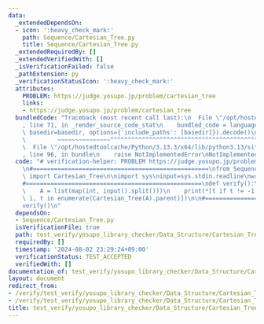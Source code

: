 ```yaml
---
data:
  _extendedDependsOn:
  - icon: ':heavy_check_mark:'
    path: Sequence/Cartesian_Tree.py
    title: Sequence/Cartesian_Tree.py
  _extendedRequiredBy: []
  _extendedVerifiedWith: []
  _isVerificationFailed: false
  _pathExtension: py
  _verificationStatusIcon: ':heavy_check_mark:'
  attributes:
    PROBLEM: https://judge.yosupo.jp/problem/cartesian_tree
    links:
    - https://judge.yosupo.jp/problem/cartesian_tree
  bundledCode: "Traceback (most recent call last):\n  File \"/opt/hostedtoolcache/Python/3.13.3/x64/lib/python3.13/site-packages/onlinejudge_verify/documentation/build.py\"\
    , line 71, in _render_source_code_stat\n    bundled_code = language.bundle(stat.path,\
    \ basedir=basedir, options={'include_paths': [basedir]}).decode()\n          \
    \         ~~~~~~~~~~~~~~~^^^^^^^^^^^^^^^^^^^^^^^^^^^^^^^^^^^^^^^^^^^^^^^^^^^^^^^^^^^^^^^^^^\n\
    \  File \"/opt/hostedtoolcache/Python/3.13.3/x64/lib/python3.13/site-packages/onlinejudge_verify/languages/python.py\"\
    , line 96, in bundle\n    raise NotImplementedError\nNotImplementedError\n"
  code: "# verification-helper: PROBLEM https://judge.yosupo.jp/problem/cartesian_tree\n\
    \n#==================================================\nfrom Sequence.Cartesian_Tree\
    \ import Cartesian_Tree\n\nimport sys\ninput=sys.stdin.readline\nwrite=sys.stdout.write\n\
    #==================================================\ndef verify():\n    N = int(input())\n\
    \    A = list(map(int, input().split()))\n    print(*[t if t != -1 else i for\
    \ i, t in enumerate(Cartesian_Tree(A).parent)])\n\n#==================================================\n\
    verify()\n"
  dependsOn:
  - Sequence/Cartesian_Tree.py
  isVerificationFile: true
  path: test_verify/yosupo_library_checker/Data_Structure/Cartesian_Tree.test.py
  requiredBy: []
  timestamp: '2024-08-02 23:29:24+09:00'
  verificationStatus: TEST_ACCEPTED
  verifiedWith: []
documentation_of: test_verify/yosupo_library_checker/Data_Structure/Cartesian_Tree.test.py
layout: document
redirect_from:
- /verify/test_verify/yosupo_library_checker/Data_Structure/Cartesian_Tree.test.py
- /verify/test_verify/yosupo_library_checker/Data_Structure/Cartesian_Tree.test.py.html
title: test_verify/yosupo_library_checker/Data_Structure/Cartesian_Tree.test.py
---
```

